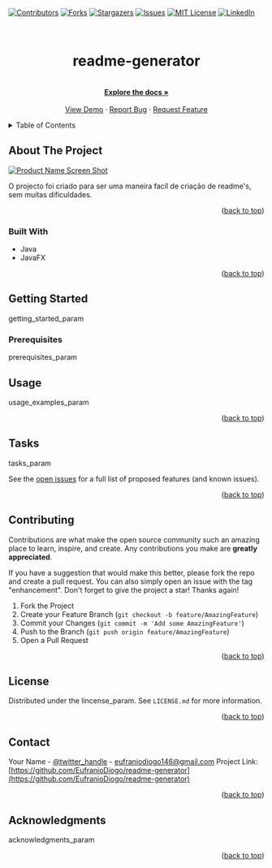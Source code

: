 <div id="top"></div>
<!--
*** Thanks for checking out the Best-README-Template. If you have a suggestion
*** that would make this better, please fork the repo and create a pull request
*** or simply open an issue with the tag "enhancement".
*** Don't forget to give the project a star!
*** Thanks again! Now go create something AMAZING! :D
-->



<!-- PROJECT SHIELDS -->
<!--
*** I'm using markdown "reference style" links for readability.
*** Reference links are enclosed in brackets [ ] instead of parentheses ( ).
*** See the bottom of this document for the declaration of the reference variables
*** for contributors-url, forks-url, etc. This is an optional, concise syntax you may use.
*** https://www.markdownguide.org/basic-syntax/#reference-style-links
-->
[![Contributors][contributors-shield]](https://github.com/EufranioDiogo/readme-generator/CONTRIBUTORS.md)
[![Forks][forks-shield]](https://github.com/EufranioDiogo/readme-generator/fork)
[![Stargazers][stars-shield]](https://github.com/EufranioDiogo/readme-generator/stargazersi)
[![Issues][issues-shield]](https://github.com/EufranioDiogo/readme-generator/issues)
[![MIT License][license-shield]](https://github.com/EufranioDiogo/readme-generator/blob/master/LICENSE)
[![LinkedIn][linkedin-shield]](https://www.linkedin.com/in/eufranio-diogo-a33145122/)



<!-- PROJECT LOGO -->
<br />
<div align="center">
<h1 align="center">readme-generator</h1>

  <p align="center">
    <br />
    <a href="https://github.com/EufranioDiogo/readme-generator"><strong>Explore the docs »</strong></a>
    <br />
    <br />
    <a href="https://https://github.com/EufranioDiogo/readme-generator/readme-generator">View Demo</a>
    ·
    <a href="https://github.com/EufranioDiogo/readme-generator/issues">Report Bug</a>
    ·
    <a href="https://github.com/EufranioDiogo/readme-generator/issues">Request Feature</a>
  </p>
</div>



<!-- TABLE OF CONTENTS -->
<details>
  <summary>Table of Contents</summary>
  <ol>
    <li>
      <a href="#about-the-project">About The Project</a>
      <ul>
        <li><a href="#built-with">Built With</a></li>
      </ul>
    </li>
    <li>
      <a href="#getting-started">Getting Started</a>
      <ul>
        <li><a href="#prerequisites">Prerequisites</a></li>
        <li><a href="#installation">Installation</a></li>
      </ul>
    </li>
    <li><a href="#usage">Usage</a></li>
    <li><a href="#roadmap">Roadmap</a></li>
    <li><a href="#contributing">Contributing</a></li>
    <li><a href="#license">License</a></li>
    <li><a href="#contact">Contact</a></li>
    <li><a href="#acknowledgments">Acknowledgments</a></li>
  </ol>
</details>



<!-- ABOUT THE PROJECT -->
## About The Project

[![Product Name Screen Shot][product-screenshot]](https://https://github.com/EufranioDiogo/readme-generator/readme-generator)

O projecto foi criado para ser uma maneira facíl de criação de readme's, 
sem muitas dificuldades.

<p align="right">(<a href="#top">back to top</a>)</p>



### Built With

- Java
- JavaFX

<p align="right">(<a href="#top">back to top</a>)</p>

<!-- GETTING STARTED -->
## Getting Started

getting_started_param

### Prerequisites

prerequisites_param


<!-- USAGE EXAMPLES -->
## Usage

usage_examples_param

<p align="right">(<a href="#top">back to top</a>)</p>



<!-- ROADMAP -->
## Tasks

tasks_param

See the [open issues](https://github.com/EufranioDiogo/readme-generator/issues) for a full list of proposed features (and known issues).

<p align="right">(<a href="#top">back to top</a>)</p>



<!-- CONTRIBUTING -->
## Contributing

Contributions are what make the open source community such an amazing place to learn, inspire, and create. Any contributions you make are **greatly appreciated**.

If you have a suggestion that would make this better, please fork the repo and create a pull request. You can also simply open an issue with the tag "enhancement".
Don't forget to give the project a star! Thanks again!

1. Fork the Project
2. Create your Feature Branch (`git checkout -b feature/AmazingFeature`)
3. Commit your Changes (`git commit -m 'Add some AmazingFeature'`)
4. Push to the Branch (`git push origin feature/AmazingFeature`)
5. Open a Pull Request

<p align="right">(<a href="#top">back to top</a>)</p>



<!-- LICENSE -->
## License

Distributed under the lincense_param. See `LICENSE.md` for more information.

<p align="right">(<a href="#top">back to top</a>)</p>



<!-- CONTACT -->
## Contact

Your Name - [@twitter_handle](https://twitter.com/twitter_handle) - eufraniodiogo146@gmail.com
Project Link: [https://github.com/EufranioDiogo/readme-generator](https://github.com/EufranioDiogo/readme-generator)

<p align="right">(<a href="#top">back to top</a>)</p>



<!-- ACKNOWLEDGMENTS -->
## Acknowledgments

acknowledgments_param

<p align="right">(<a href="#top">back to top</a>)</p>



<!-- MARKDOWN LINKS & IMAGES -->
<!-- https://www.markdownguide.org/basic-syntax/#reference-style-links -->
[contributors-shield]: https://img.shields.io/github/contributors/EufranioDiogo/readme-generator.svg?style=for-the-badge
[contributors-url]: https://github.com/EufranioDiogo/readme-generator/graphs/contributors
[forks-shield]: https://img.shields.io/github/forks/EufranioDiogo/readme-generator.svg?style=for-the-badge
[forks-url]: https://github.com/EufranioDiogo/readme-generator/network/members
[stars-shield]: https://img.shields.io/github/stars/EufranioDiogo/readme-generator.svg?style=for-the-badge
[stars-url]: https://github.com/EufranioDiogo/readme-generator/stargazers
[issues-shield]: https://img.shields.io/github/issues/EufranioDiogo/readme-generator.svg?style=for-the-badge
[issues-url]: https://github.com/EufranioDiogo/readme-generator/issues
[license-shield]: https://img.shields.io/github/license/EufranioDiogo/readme-generator.svg?style=for-the-badge
[license-url]: https://github.com/EufranioDiogo/readme-generator/blob/master/LICENSE.txt
[linkedin-shield]: https://img.shields.io/badge/-LinkedIn-black.svg?style=for-the-badge&logo=linkedin&colorB=555
[linkedin-url]: https://linkedin.com/in/eufranio-diogo-a33145122
[product-screenshot]: IMG/screenshot_param.png
